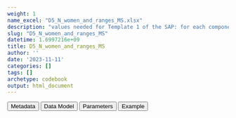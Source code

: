 ```yaml
---
weight: 1
name_excel: "D5_N_women_and_ranges_MS.xlsx"
description: "values needed for Template 1 of the SAP: for each component, N of women, median time in study population and IQR (Years), and median and IQR age at study entry date"
slug: "D5_N_women_and_ranges_MS"
datetime: 1.6997216e+09
title: D5_N_women_and_ranges_MS
author: ''
date: '2023-11-11'
categories: []
tags: []
archetype: codebook
output: html_document
---
```


<script src="/rmarkdown-libs/core-js/shim.min.js"></script>
<script src="/rmarkdown-libs/react/react.min.js"></script>
<script src="/rmarkdown-libs/react/react-dom.min.js"></script>
<script src="/rmarkdown-libs/reactwidget/react-tools.js"></script>
<script src="/rmarkdown-libs/htmlwidgets/htmlwidgets.js"></script>
<link href="/rmarkdown-libs/reactable/reactable.css" rel="stylesheet" />
<script src="/rmarkdown-libs/reactable-binding/reactable.js"></script>
<div class="tab">
<button class="tablinks" onclick="openCity(event, &#39;Metadata&#39;)" id="defaultOpen">Metadata</button>
<button class="tablinks" onclick="openCity(event, &#39;Data Model&#39;)">Data Model</button>
<button class="tablinks" onclick="openCity(event, &#39;Parameters&#39;)">Parameters</button>
<button class="tablinks" onclick="openCity(event, &#39;Example&#39;)">Example</button>
</div>
<div id="Metadata" class="tabcontent">
<div id="htmlwidget-1" class="reactable html-widget " style="width:auto;height:600px;"></div>
<script type="application/json" data-for="htmlwidget-1">{"x":{"tag":{"name":"Reactable","attribs":{"data":{"medatata_name":["Name of the dataset","Content of the dataset","Unit of observation","Dataset where the list of UoOs is fully listed and with 1 record per UoO","How many observations per UoO","Variables capturing the UoO","Primary key","Parameters",null,null,null,null,null,null,null,null,null,null,null,null],"metadata_content":["D5_N_women_and_ranges_MS","values needed for Template 1 of the SAP: for each component, N of women, median time in study population and IQR (Years), and median and IQR age at study entry date",null,null,null,null,null,null,null,null,null,null,null,null,null,null,null,null,null,null]},"columns":[{"id":"medatata_name","name":"medatata_name","type":"character"},{"id":"metadata_content","name":"metadata_content","type":"character"}],"sortable":false,"searchable":true,"pagination":false,"highlight":true,"bordered":true,"striped":true,"style":{"maxWidth":1800},"height":"600px","dataKey":"62f67f00edda3ab1e667471e1bb69a0e"},"children":[]},"class":"reactR_markup"},"evals":[],"jsHooks":[]}</script>
</div>
<div id="Data Model" class="tabcontent">
<div id="htmlwidget-2" class="reactable html-widget " style="width:auto;height:600px;"></div>
<script type="application/json" data-for="htmlwidget-2">{"x":{"tag":{"name":"Reactable","attribs":{"data":{"VarName":["component","N","lookback_median","lookback_25p","lookback_75p","age_median","age_25p","age_75p",null,null,null,null,null,null,null,null,null,null,null,null],"Description":["component or algorithm","Total number of women (N) who are prevalent for the component at least once during the study period","Median time in study population","First quartile of time in the study","Third quartile of time in the study","Median age of women at cohort entry date","First quartile of age at cohort entry date","Third quartile of age at cohort entry date",null,null,null,null,null,null,null,null,null,null,null,null],"Format":[null,null,null,null,null,null,null,null,null,null,null,null,null,null,null,null,null,null,null,null],"Vocabulary":["MS_hosp_specialist_1 = 1 MS inpatient/specialist diagnosis\nMS_hosp_specialist_2 = 2 MS inpatient/specialist diagnoses1\nMS_hosp_specialist_3 = 3 MS inpatient/specialist diagnoses1\nMS_hosp_specialist_m = >3 MS inpatient/specialist diagnoses1\nMS_hosp_specialist_unspecified_1 = 1 MS outpatient/ hospital/ unspecified diagnosis\nMS_hosp_specialist_unspecified_2 = 2 MS outpatient/ hospital/ unspecified diagnoses1\nMS_hosp_specialist_unspecified_3 = 3 MS outpatient/ hospital/ unspecified diagnoses1\nMS_hosp_specialist_unspecified_m = >3 MS outpatient/ hospital/ unspecified diagnoses1\nMS_primary_care_1 = \u001c1 MS primary care diagnosis\nMS_primary_care_2 = 2 MS primary care diagnoses1\nMS_primary_care_3 = 3 MS primary care diagnoses1\nMS_primary_care_m = >3 MS primary care diagnoses1\nMS_long_term = Long-term disease status for MS\nMS_specific_DMT_treatment_1 = 1 MS-specific DMT prescriptions \nMS_specific_DMT_treatment_2 = 2 MS-specific DMT prescriptions\nMS_specific_DMT_treatment_3 = 3 MS-specific DMT prescriptions\nMS_specific_DMT_treatment_m = >3 MS-specific DMT prescriptions\nMS_unspecified_DMT_treatment_1 = 1 non-specific MS DMT prescriptions2 \nMS_unspecified_DMT_treatment_2 = 2 non-specific MS DMT prescriptions2\nMS_unspecified_DMT_treatment_3 = 3 non-specific MS DMT prescriptions2\nMS_unspecified_DMT_treatment_m = >3 non-specific MS DMT prescriptions2\nMS1 = algorithm 1\nMS2 = algorithm 2\nMS3 = algorithm 3\nMS4 = algorithm 4\nMS5 = algorithm 5",null,null,null,null,null,null,null,null,null,null,null,null,null,null,null,null,null,null,null],"Parameters":[null,null,null,null,null,null,null,null,null,null,null,null,null,null,null,null,null,null,null,null],"Notes and examples":[null,null,null,null,null,null,null,null,null,null,null,null,null,null,null,null,null,null,null,null],"Source tables and variables":[null,null,null,null,null,null,null,null,null,null,null,null,null,null,null,null,null,null,null,null],"Retrieved":[null,null,null,null,null,null,null,null,null,null,null,null,null,null,null,null,null,null,null,null],"Calculated":[null,null,null,null,null,null,null,null,null,null,null,null,null,null,null,null,null,null,null,null],"Algorithm_id":[null,null,null,null,null,null,null,null,null,null,null,null,null,null,null,null,null,null,null,null],"Rule":[null,null,null,null,null,null,null,null,null,null,null,null,null,null,null,null,null,null,null,null]},"columns":[{"id":"VarName","name":"VarName","type":"character"},{"id":"Description","name":"Description","type":"character"},{"id":"Format","name":"Format","type":"logical"},{"id":"Vocabulary","name":"Vocabulary","type":"character"},{"id":"Parameters","name":"Parameters","type":"logical"},{"id":"Notes and examples","name":"Notes and examples","type":"logical"},{"id":"Source tables and variables","name":"Source tables and variables","type":"logical"},{"id":"Retrieved","name":"Retrieved","type":"logical"},{"id":"Calculated","name":"Calculated","type":"logical"},{"id":"Algorithm_id","name":"Algorithm_id","type":"logical"},{"id":"Rule","name":"Rule","type":"logical"}],"sortable":false,"searchable":true,"pagination":false,"highlight":true,"bordered":true,"striped":true,"style":{"maxWidth":1800},"height":"600px","dataKey":"9acfba33e37ae20937e9da252aaa1706"},"children":[]},"class":"reactR_markup"},"evals":[],"jsHooks":[]}</script>
</div>
<div id="Parameters" class="tabcontent">
<div id="htmlwidget-3" class="reactable html-widget " style="width:auto;height:600px;"></div>
<script type="application/json" data-for="htmlwidget-3">{"x":{"tag":{"name":"Reactable","attribs":{"data":{"parameter":[null,null,null,null,null,null,null,null,null,null,null,null,null,null,null,null,null,null,null,null],"value":[null,null,null,null,null,null,null,null,null,null,null,null,null,null,null,null,null,null,null,null]},"columns":[{"id":"parameter","name":"parameter","type":"logical"},{"id":"value","name":"value","type":"logical"}],"sortable":false,"searchable":true,"pagination":false,"highlight":true,"bordered":true,"striped":true,"style":{"maxWidth":1800},"height":"600px","dataKey":"0b8053400ba14f40add5694cabec5db3"},"children":[]},"class":"reactR_markup"},"evals":[],"jsHooks":[]}</script>
</div>
<div id="Example" class="tabcontent">
<div id="htmlwidget-4" class="reactable html-widget " style="width:auto;height:600px;"></div>
<script type="application/json" data-for="htmlwidget-4">{"x":{"tag":{"name":"Reactable","attribs":{"data":{"component":["MS_hosp_specialist_1","MS_hosp_specialist_2","MS_hosp_specialist_3","MS_hosp_specialist_m","MS_hosp_specialist_unspecified_1","MS_hosp_specialist_unspecified_2","MS_hosp_specialist_unspecified_3","MS_hosp_specialist_unspecified_m","MS_primary_care_1","MS_primary_care_2","MS_primary_care_3","MS_primary_care_m","MS_long_term","MS_specific_DMT_treatment_1","MS_specific_DMT_treatment_2","MS_specific_DMT_treatment_3","MS_specific_DMT_treatment_m","MS_unspecified_DMT_treatment_1","MS_unspecified_DMT_treatment_2","MS_unspecified_DMT_treatment_3"],"N":[3295,3109,2123,1234,6195,5442,5440,4942,6091,1256,345,21,5442,3001,2945,2943,2921,5230,5191,5143],"lookback_median":[11,13,13,13,11,13,13,13,11,13,13,13,12,11,13,13,13,11,13,13],"lookback_25p":[7,9,9,9,7,9,9,9,7,9,9,9,8,7,9,9,9,7,9,9],"lookback_75p":[17,19,19,19,17,19,19,19,17,19,19,19,18,17,19,19,19,17,19,19],"age_median":[30,31,31,32,29,30,30,31,29,30,30,31,32,29,30,30,31,29,30,30],"age_25p":[25,26,26,26,25,26,26,26,25,26,26,26,27,25,26,26,26,25,26,26],"age_75p":[35,36,36,36,35,36,36,36,35,36,36,36,38,35,36,36,36,35,36,36]},"columns":[{"id":"component","name":"component","type":"character"},{"id":"N","name":"N","type":"numeric"},{"id":"lookback_median","name":"lookback_median","type":"numeric"},{"id":"lookback_25p","name":"lookback_25p","type":"numeric"},{"id":"lookback_75p","name":"lookback_75p","type":"numeric"},{"id":"age_median","name":"age_median","type":"numeric"},{"id":"age_25p","name":"age_25p","type":"numeric"},{"id":"age_75p","name":"age_75p","type":"numeric"}],"sortable":false,"searchable":true,"pagination":false,"highlight":true,"bordered":true,"striped":true,"style":{"maxWidth":1800},"height":"600px","dataKey":"ffb814904829265d52c9ea3e9bbcdb2d"},"children":[]},"class":"reactR_markup"},"evals":[],"jsHooks":[]}</script>
</div>
